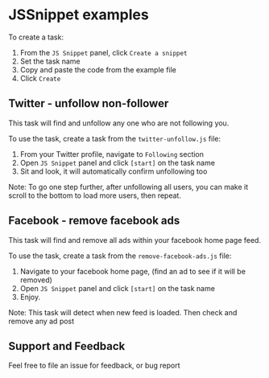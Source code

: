 # JSSnippet examples

To create a task:

1. From the `JS Snippet` panel, click `Create a snippet`
2. Set the task name
3. Copy and paste the code from the example file
3. Click `Create`

## Twitter - unfollow non-follower

This task will find and unfollow any one who are not following you.

To use the task, create a task from the `twitter-unfollow.js` file:

1. From your Twitter profile, navigate to `Following` section
2. Open `JS Snippet` panel and click `[start]` on the task name
3. Sit and look, it will automatically confirm unfollowing too

Note: To go one step further, after unfollowing all users, you can make it scroll to the bottom to load more users, then repeat.

## Facebook - remove facebook ads

This task will find and remove all ads within your facebook home page feed.

To use the task, create a task from the `remove-facebook-ads.js` file:

1. Navigate to your facebook home page, (find an ad to see if it will be removed)
2. Open `JS Snippet` panel and click `[start]` on the task name
3. Enjoy.

Note: This task will detect when new feed is loaded. Then check and remove any ad post

## Support and Feedback

Feel free to file an issue for feedback, or bug report